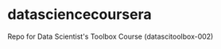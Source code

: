 datasciencecoursera
===================

Repo for Data Scientist's Toolbox Course (datascitoolbox-002)
